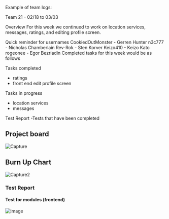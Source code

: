 Example of team logs:

Team 21 - 02/18 to 03/03

Overview
For this week we continued to work on location services, messages, ratings, and editing profile screen. 

Quick reminder for usernames
CookiedOutMonster - Gerren Hunter
n3c777 - Nicholas Chamberlain
Rev-Rok - Sten Korver
Keizo410 - Keizo Kato
rogeonee - Egor Bezriadin
Completed tasks for this week would be as follows

Tasks completed
- ratings
- front end edit profile screen 

Tasks in progress
- location services
- messages

Test Report
-Tests that have been completed

## Project board
![Capture](https://github.com/COSC-499-W2023/year-long-project-team-21/assets/44909431/58d92a11-fa28-46ec-82f6-1d9e96932985)

## Burn Up Chart
![Capture2](https://github.com/COSC-499-W2023/year-long-project-team-21/assets/44909431/6ac4541c-9689-400e-a364-7b1ba7a268c2)

### Test Report

#### Test for modules (frontend)
![image](https://github.com/COSC-499-W2023/year-long-project-team-21/assets/97712961/c8256f7f-4c0b-41b2-abf6-8bc74dd6859e)


